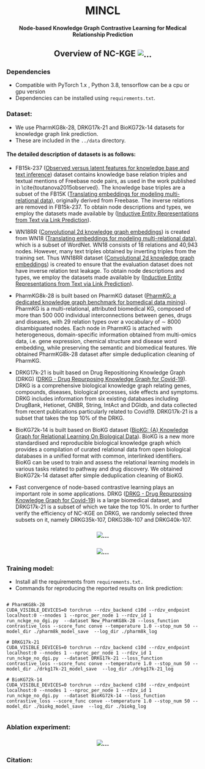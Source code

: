<h1 align="center">
  MINCL
</h1>

<h4 align="center">Node-based Knowledge Graph Contrastive Learning for Medical Relationship Prediction</h4>



<h2 align="center">
  Overview of NC-KGE
  <img align="center"  src="https://github.com/DeepLearningPS/NC-KGE/blob/main/NC-KGE/image/cl.png" alt="...">
</h2>

<!--
# We add some experiments in the appendix of the paper. Details can be found in https://github.com/DeepLearningPS/NC-KGE/blob/main/NC-KGE.pdf
-->


### Dependencies

- Compatible with PyTorch 1.x , Python 3.8, tensorflow can be a cpu or gpu version
- Dependencies can be installed using `requirements.txt`.

### Dataset:

- We use  PharmKG8k-28, DRKG17k-21 and BioKG72k-14 datasets for knowledge graph link prediction. 
- These are included in the `../data` directory.

#### The detailed description of datasets is as follows:

- FB15k-237 ([Observed versus latent features for knowledge base and text inference](https://aclanthology.org/W15-4007/)) dataset contains knowledge base relation triples and textual mentions of Freebase node pairs, as used in the work published in \cite{toutanova2015observed}. The knowledge base triples are a subset of the FB15K ([Translating embeddings for modeling multi-relational data](https://proceedings.neurips.cc/paper/2013/hash/1cecc7a77928ca8133fa24680a88d2f9-Abstract.html)), originally derived from Freebase. The inverse relations are removed in FB15k-237. To obtain node descriptions and types, we employ the datasets made available by ([Inductive Entity Representations from Text via Link Prediction](https://dl.acm.org/doi/10.1145/3442381.3450141)). 

- WN18RR ([Convolutional 2d knowledge graph embeddings]([https://arxiv.org/abs/1707.01476](https://ojs.aaai.org/index.php/AAAI/article/view/11573))) is created from WN18 ([Translating embeddings for modeling multi-relational data](https://proceedings.neurips.cc/paper/2013/hash/1cecc7a77928ca8133fa24680a88d2f9-Abstract.html)), which is a subset of WordNet. WN18 consists of 18 relations and 40,943 nodes. However, many text triples obtained by inverting triples from the training set. Thus WN18RR dataset ([Convolutional 2d knowledge graph embeddings](https://ojs.aaai.org/index.php/AAAI/article/view/11573)) is created to ensure that the evaluation dataset does not have inverse relation test leakage. To obtain node descriptions and types, we employ the datasets made available by ([Inductive Entity Representations from Text via Link Prediction](https://dl.acm.org/doi/10.1145/3442381.3450141)). 
	
- PharmKG8k-28 is built based on PharmKG dataset ([PharmKG: a dedicated knowledge graph benchmark for bomedical data mining](https://academic.oup.com/bib/article/22/4/bbaa344/6042240?login=false)). PharmKG is a multi-relational, attributed biomedical KG, composed of more than 500 000 individual interconnections between genes, drugs and diseases, with 29 relation types over a vocabulary of $\sim$ 8000 disambiguated nodes.  Each node in PharmKG is attached with heterogeneous, domain-specific information obtained from multi-omics data, i.e. gene expression, chemical structure and disease word embedding, while preserving the semantic and biomedical features. We obtained PharmKG8k-28 dataset after simple deduplication cleaning of PharmKG.


- DRKG17k-21 is built based on Drug Repositioning Knowledge Graph (DRKG) ([DRKG - Drug Repurposing Knowledge Graph for Covid-19](https://github.com/gnn4dr/DRKG/)). DRKG is a comprehensive biological knowledge graph relating genes, compounds, diseases, biological processes, side effects and symptoms.  DRKG includes information from six existing databases including DrugBank, Hetionet, GNBR, String, IntAct and DGIdb, and data collected from recent publications particularly related to Covid19. DRKG17k-21 is a subset that takes the top 10\% of the DRKG.
	
- BioKG72k-14 is built based on BioKG dataset ([BioKG: {A} Knowledge Graph for Relational Learning On Biological Data](https://dl.acm.org/doi/10.1145/3340531.3412776)). BioKG is a new more standardised and reproducible biological knowledge graph which provides a compilation of curated relational data from open biological databases in a unified format with common, interlinked identifiers. BioKG can be used to train and assess the relational learning models in various tasks related to pathway and drug discovery. We obtained BioKG72k-14 dataset after simple deduplication cleaning of BioKG.

- Fast convergence of node-based contrastive learning plays an important role in some applications. DRKG ([DRKG - Drug Repurposing Knowledge Graph for Covid-19](https://github.com/gnn4dr/DRKG/)) is a large biomedical dataset, and DRKG17k-21 is a subset of which we take the top 10\%. In order to further verify the efficiency of NC-KGE on DRKG, we randomly selected three subsets on it, namely DRKG35k-107, DRKG38k-107 and DRKG40k-107.

<h3 align="center">
  <img align="center"  src="https://github.com/DeepLearningPS/NC-KGE/blob/main/NC-KGE/image/data_statistics.png" alt="...">
</h3>

<h3 align="center">
  <img align="center"  src="https://github.com/DeepLearningPS/NC-KGE/blob/main/NC-KGE/image/drkg_statistics.png" alt="...">
</h3>


### Training model:

- Install all the requirements from `requirements.txt.`
- Commands for reproducing the reported results on link prediction:


```shell

# PharmKG8k-28
CUDA_VISIBLE_DEVICES=0 torchrun --rdzv_backend c10d --rdzv_endpoint localhost:0 --nnodes 1 --nproc_per_node 1 --rdzv_id 1 run_nckge_no_dgi.py  --dataset New_PharmKG8k-28 --loss_function contrastive_loss --score_func conve --temperature 1.0 --stop_num 50 --model_dir ./pharm8k_model_save  --log_dir ./pharm8k_log

# DRKG17k-21
CUDA_VISIBLE_DEVICES=0 torchrun --rdzv_backend c10d --rdzv_endpoint localhost:0 --nnodes 1 --nproc_per_node 1 --rdzv_id 1 run_nckge_no_dgi.py  --dataset DRKG17k-21 --loss_function contrastive_loss --score_func conve --temperature 1.0 --stop_num 50 --model_dir ./drkg17k-21_model_save  --log_dir ./drkg17k-21_log

# BioKG72k-14
CUDA_VISIBLE_DEVICES=0 torchrun --rdzv_backend c10d --rdzv_endpoint localhost:0 --nnodes 1 --nproc_per_node 1 --rdzv_id 1 run_nckge_no_dgi.py  --dataset BioKG72k-14 --loss_function contrastive_loss --score_func conve --temperature 1.0 --stop_num 50 --model_dir ./biokg_model_save  --log_dir ./biokg_log
  
```

### Ablation experiment:
<h3 align="center">
  <img align="center"  src="https://github.com/DeepLearningPS/NC-KGE/blob/main/NC-KGE/image/ablation_experiment.png" alt="...">
</h3>

### Citation:
